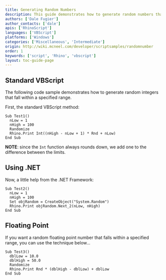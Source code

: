 ```yaml
---
title: Generating Random Numbers
description: This guide demonstrates how to generate random numbers that fall within a specified range using RhinoScript.
authors: ['Dale Fugier']
author_contacts: ['dale']
apis: ['RhinoScript']
languages: ['VBScript']
platforms: ['Windows']
categories: ['Miscellaneous', 'Intermediate']
origin: http://wiki.mcneel.com/developer/scriptsamples/randomnumber
order: 1
keywords: ['script', 'Rhino', 'vbscript']
layout: toc-guide-page
---
```


 
## Standard VBScript

The following code sample demonstrates how to generate random integers that fall within a specified range.

First, the standard VBScript method:

```vbnet
Sub Test1()
  nLow = 1
  nHigh = 100
  Randomize
  Rhino.Print Int((nHigh - nLow + 1) * Rnd + nLow)
End Sub
```

**NOTE**: since the `Int` function always rounds down, we add one to the difference between the limits.

## Using .NET

Now, a little help from the .NET Framework:

```vbnet
Sub Test2()
  nLow = 1
  nHigh = 100
  Set objRandom = CreateObject("System.Random")
  Rhino.Print objRandom.Next_2(nLow, nHigh)
End Sub
```

## Floating Point

If you want a random floating point number that falls within a specified range, you can use the technique below...

```vbnet
Sub Test3()
  dblLow = 10.0
  dblHigh = 50.0
  Randomize
  Rhino.Print Rnd * (dblHigh - dblLow) + dblLow
End Sub
```
